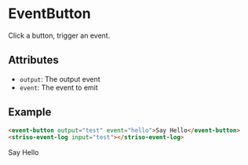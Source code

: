 # EventButton

Click a button, trigger an event. 

## Attributes

- `output`: The output event
- `event`: The event to emit

## Example

```html
<event-button output="test" event="hello">Say Hello</event-button>
<striso-event-log input="test"></striso-event-log>
```

<event-button output="test" event="hello">Say Hello</event-button>
<striso-event-log input="test" class="sm"></striso-event-log>